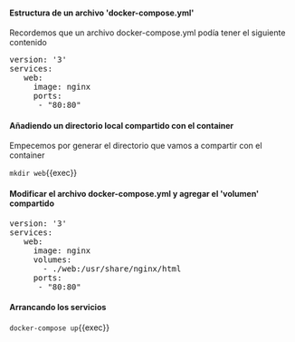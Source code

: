 #### Estructura de un archivo 'docker-compose.yml'

Recordemos que un archivo docker-compose.yml podía tener el siguiente contenido

<pre>
version: '3'
services:
   web:
     image: nginx
     ports:
      - "80:80"
</pre>

#### Añadiendo un directorio local compartido con el container

Empecemos por generar el directorio que vamos a compartir con el container

`mkdir web`{{exec}}

#### Modificar el archivo docker-compose.yml y agregar el 'volumen' compartido
<pre>
version: '3'
services:
   web:
     image: nginx
     volumes:
       - ./web:/usr/share/nginx/html
     ports:
      - "80:80"
</pre>

#### Arrancando los servicios
`docker-compose up`{{exec}}

